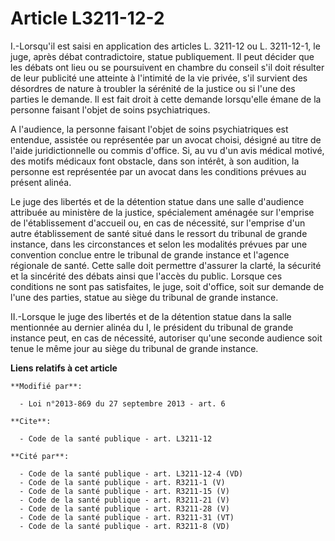 # Article L3211-12-2

I.-Lorsqu'il est saisi en application des articles L. 3211-12 ou L. 3211-12-1, le juge, après débat contradictoire, statue
publiquement. Il peut décider que les débats ont lieu ou se poursuivent en chambre du conseil s'il doit résulter de leur
publicité une atteinte à l'intimité de la vie privée, s'il survient des désordres de nature à troubler la sérénité de la
justice ou si l'une des parties le demande. Il est fait droit à cette demande lorsqu'elle émane de la personne faisant
l'objet de soins psychiatriques. 

A l'audience, la personne faisant l'objet de soins psychiatriques est entendue, assistée ou représentée par un avocat choisi,
désigné au titre de l'aide juridictionnelle ou commis d'office. Si, au vu d'un avis médical motivé, des motifs médicaux font
obstacle, dans son intérêt, à son audition, la personne est représentée par un avocat dans les conditions prévues au présent
alinéa. 

Le juge des libertés et de la détention statue dans une salle d'audience attribuée au ministère de la justice, spécialement
aménagée sur l'emprise de l'établissement d'accueil ou, en cas de nécessité, sur l'emprise d'un autre établissement de santé
situé dans le ressort du tribunal de grande instance, dans les circonstances et selon les modalités prévues par une
convention conclue entre le tribunal de grande instance et l'agence régionale de santé. Cette salle doit permettre d'assurer
la clarté, la sécurité et la sincérité des débats ainsi que l'accès du public. Lorsque ces conditions ne sont pas
satisfaites, le juge, soit d'office, soit sur demande de l'une des parties, statue au siège du tribunal de grande instance. 

II.-Lorsque le juge des libertés et de la détention statue dans la salle mentionnée au dernier alinéa du I, le président du
tribunal de grande instance peut, en cas de nécessité, autoriser qu'une seconde audience soit tenue le même jour au siège du
tribunal de grande instance.

**Liens relatifs à cet article**

	**Modifié par**:

	  - Loi n°2013-869 du 27 septembre 2013 - art. 6

	**Cite**:

	  - Code de la santé publique - art. L3211-12

	**Cité par**:

	  - Code de la santé publique - art. L3211-12-4 (VD)
	  - Code de la santé publique - art. R3211-1 (V)
	  - Code de la santé publique - art. R3211-15 (V)
	  - Code de la santé publique - art. R3211-21 (V)
	  - Code de la santé publique - art. R3211-28 (V)
	  - Code de la santé publique - art. R3211-31 (VT)
	  - Code de la santé publique - art. R3211-8 (VD)
